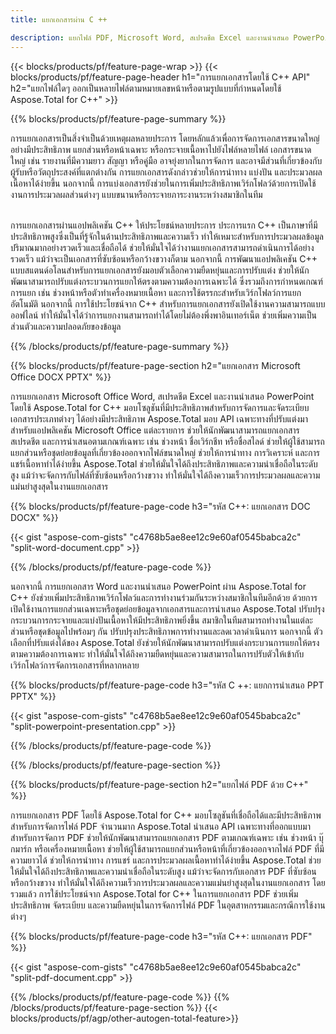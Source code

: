 ```yaml
---
title: แยกเอกสารผ่าน C ++ 

description: แยกไฟล์ PDF, Microsoft Word, สเปรดชีต Excel และงานนำเสนอ PowerPoint ผ่านแอปพลิเคชัน C++ ของคุณ แยกเอกสารตามหมายเลขหน้าหรือตามรูปแบบที่กำหนดไว้ล่วงหน้า
---
```


{{< blocks/products/pf/feature-page-wrap >}}
{{< blocks/products/pf/feature-page-header h1="การแยกเอกสารโดยใช้ C++ API" h2="แยกไฟล์ใดๆ ออกเป็นหลายไฟล์ตามหมายเลขหน้าหรือตามรูปแบบที่กำหนดโดยใช้ Aspose.Total for C++" >}}

{{% blocks/products/pf/feature-page-summary %}}

การแยกเอกสารเป็นสิ่งจำเป็นด้วยเหตุผลหลายประการ โดยหลักแล้วเพื่อการจัดการเอกสารขนาดใหญ่อย่างมีประสิทธิภาพ แยกส่วนหรือหน้าเฉพาะ หรือกระจายเนื้อหาไปยังไฟล์หลายไฟล์ เอกสารขนาดใหญ่ เช่น รายงานที่มีความยาว สัญญา หรือคู่มือ อาจยุ่งยากในการจัดการ และอาจมีส่วนที่เกี่ยวข้องกับผู้รับหรือวัตถุประสงค์ที่แตกต่างกัน การแยกเอกสารดังกล่าวช่วยให้การนำทาง แบ่งปัน และประมวลผลเนื้อหาได้ง่ายขึ้น นอกจากนี้ การแบ่งเอกสารยังช่วยในการเพิ่มประสิทธิภาพเวิร์กโฟลว์ด้วยการเปิดใช้งานการประมวลผลส่วนต่างๆ แบบขนานหรือกระจายภาระงานระหว่างสมาชิกในทีม <br /><br />

การแยกเอกสารผ่านแอปพลิเคชัน C++ ให้ประโยชน์หลายประการ ประการแรก C++ เป็นภาษาที่มีประสิทธิภาพสูงซึ่งเป็นที่รู้จักในด้านประสิทธิภาพและความเร็ว ทำให้เหมาะสำหรับการประมวลผลข้อมูลปริมาณมากอย่างรวดเร็วและเชื่อถือได้ ช่วยให้มั่นใจได้ว่างานแยกเอกสารสามารถดำเนินการได้อย่างรวดเร็ว แม้ว่าจะเป็นเอกสารที่ซับซ้อนหรือกว้างขวางก็ตาม นอกจากนี้ การพัฒนาแอปพลิเคชัน C++ แบบสแตนด์อโลนสำหรับการแยกเอกสารยังมอบตัวเลือกความยืดหยุ่นและการปรับแต่ง ช่วยให้นักพัฒนาสามารถปรับแต่งกระบวนการแยกให้ตรงตามความต้องการเฉพาะได้ ซึ่งรวมถึงการกำหนดเกณฑ์การแยก เช่น ช่วงหน้าหรือตัวทำเครื่องหมายเนื้อหา และการใช้ตรรกะสำหรับเวิร์กโฟลว์การแยกอัตโนมัติ นอกจากนี้ การใช้ประโยชน์จาก C++ สำหรับการแยกเอกสารยังเปิดใช้งานความสามารถแบบออฟไลน์ ทำให้มั่นใจได้ว่าการแยกงานสามารถทำได้โดยไม่ต้องพึ่งพาอินเทอร์เน็ต ช่วยเพิ่มความเป็นส่วนตัวและความปลอดภัยของข้อมูล 

{{% /blocks/products/pf/feature-page-summary  %}}

{{% blocks/products/pf/feature-page-section  h2="แยกเอกสาร Microsoft Office DOCX PPTX" %}}

การแยกเอกสาร Microsoft Office Word, สเปรดชีต Excel และงานนำเสนอ PowerPoint โดยใช้ Aspose.Total for C++ มอบโซลูชันที่มีประสิทธิภาพสำหรับการจัดการและจัดระเบียบเอกสารประเภทต่างๆ ได้อย่างมีประสิทธิภาพ Aspose.Total มอบ API เฉพาะทางที่ปรับแต่งมาสำหรับแอปพลิเคชัน Microsoft Office แต่ละรายการ ช่วยให้นักพัฒนาสามารถแยกเอกสาร สเปรดชีต และการนำเสนอตามเกณฑ์เฉพาะ เช่น ช่วงหน้า ชื่อเวิร์กชีท หรือชื่อสไลด์ ช่วยให้ผู้ใช้สามารถแยกส่วนหรือชุดย่อยข้อมูลที่เกี่ยวข้องออกจากไฟล์ขนาดใหญ่ ช่วยให้การนำทาง การวิเคราะห์ และการแชร์เนื้อหาทำได้ง่ายขึ้น Aspose.Total ช่วยให้มั่นใจได้ถึงประสิทธิภาพและความน่าเชื่อถือในระดับสูง แม้ว่าจะจัดการกับไฟล์ที่ซับซ้อนหรือกว้างขวาง ทำให้มั่นใจได้ถึงความเร็วการประมวลผลและความแม่นยำสูงสุดในงานแยกเอกสาร

{{% blocks/products/pf/feature-page-code h3="รหัส C++: แยกเอกสาร DOC DOCX" %}}

{{< gist "aspose-com-gists" "c4768b5ae8ee12c9e60af0545babca2c" "split-word-document.cpp" >}}

{{% /blocks/products/pf/feature-page-code  %}}

นอกจากนี้ การแยกเอกสาร Word และงานนำเสนอ PowerPoint ผ่าน Aspose.Total for C++ ยังช่วยเพิ่มประสิทธิภาพเวิร์กโฟลว์และการทำงานร่วมกันระหว่างสมาชิกในทีมอีกด้วย ด้วยการเปิดใช้งานการแยกส่วนเฉพาะหรือชุดย่อยข้อมูลจากเอกสารและการนำเสนอ Aspose.Total ปรับปรุงกระบวนการกระจายและแบ่งปันเนื้อหาให้มีประสิทธิภาพยิ่งขึ้น สมาชิกในทีมสามารถทำงานในแต่ละส่วนหรือชุดข้อมูลไปพร้อมๆ กัน ปรับปรุงประสิทธิภาพการทำงานและลดเวลาดำเนินการ นอกจากนี้ ตัวเลือกที่ปรับแต่งได้ของ Aspose.Total ยังช่วยให้นักพัฒนาสามารถปรับแต่งกระบวนการแยกให้ตรงตามความต้องการเฉพาะ ทำให้มั่นใจได้ถึงความยืดหยุ่นและความสามารถในการปรับตัวให้เข้ากับเวิร์กโฟลว์การจัดการเอกสารที่หลากหลาย

{{% blocks/products/pf/feature-page-code h3="รหัส C ++: แยกการนำเสนอ PPT PPTX" %}}

{{< gist "aspose-com-gists" "c4768b5ae8ee12c9e60af0545babca2c" "split-powerpoint-presentation.cpp" >}}

{{% /blocks/products/pf/feature-page-code  %}}

{{% /blocks/products/pf/feature-page-section %}}

{{% blocks/products/pf/feature-page-section  h2="แยกไฟล์ PDF ด้วย C++" %}}

การแยกเอกสาร PDF โดยใช้ Aspose.Total for C++ มอบโซลูชันที่เชื่อถือได้และมีประสิทธิภาพสำหรับการจัดการไฟล์ PDF จำนวนมาก Aspose.Total นำเสนอ API เฉพาะทางที่ออกแบบมาสำหรับการจัดการ PDF ช่วยให้นักพัฒนาสามารถแยกเอกสาร PDF ตามเกณฑ์เฉพาะ เช่น ช่วงหน้า บุ๊กมาร์ก หรือเครื่องหมายเนื้อหา ช่วยให้ผู้ใช้สามารถแยกส่วนหรือหน้าที่เกี่ยวข้องออกจากไฟล์ PDF ที่มีความยาวได้ ช่วยให้การนำทาง การแชร์ และการประมวลผลเนื้อหาทำได้ง่ายขึ้น Aspose.Total ช่วยให้มั่นใจได้ถึงประสิทธิภาพและความน่าเชื่อถือในระดับสูง แม้ว่าจะจัดการกับเอกสาร PDF ที่ซับซ้อนหรือกว้างขวาง ทำให้มั่นใจได้ถึงความเร็วการประมวลผลและความแม่นยำสูงสุดในงานแยกเอกสาร โดยรวมแล้ว การใช้ประโยชน์จาก Aspose.Total for C++ ในการแยกเอกสาร PDF ช่วยเพิ่มประสิทธิภาพ จัดระเบียบ และความยืดหยุ่นในการจัดการไฟล์ PDF ในอุตสาหกรรมและกรณีการใช้งานต่างๆ

{{% blocks/products/pf/feature-page-code h3="รหัส C++: แยกเอกสาร PDF" %}}

{{< gist "aspose-com-gists" "c4768b5ae8ee12c9e60af0545babca2c" "split-pdf-document.cpp" >}}

{{% /blocks/products/pf/feature-page-code  %}}
{{% /blocks/products/pf/feature-page-section %}}
{{< blocks/products/pf/agp/other-autogen-total-feature>}}